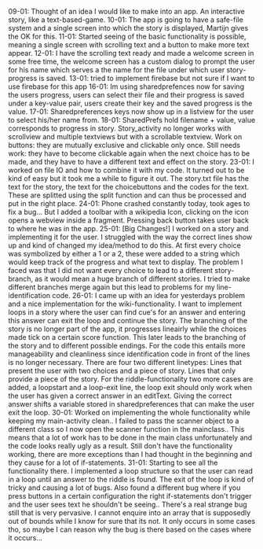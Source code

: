 09-01: Thought of an idea I would like to make into an app. An interactive story, like a text-based-game.
10-01: The app is going to have a safe-file system and a single screen into which the story is displayed, Martijn gives the OK for this.
11-01: Started seeing of the basic functionality is possible, meaning a single screen with scrolling text and a button to make more text appear.
12-01: I have the scrolling text ready and made a welcome screen in some free time, the welcome screen has a custom dialog to prompt the user for his name which serves a the name for the file under which user story-progress is saved.
13-01: tried to implement firebase but not sure if I want to use firebase for this app
16-01: Im using sharedprefences now for saving the users progress, users can select their file and their progress is saved under a key-value pair, users create their key and the saved progress is the value.
17-01: Sharedpreferences keys now show up in a listview for the user to select his/her name from.
18-01: SharedPrefs hold filename + value, value corresponds to progress in story. Story_activity no longer works with scrollview and multiple textviews but with a scrollable textview. Work on buttons: they are mutually exclusive and clickable only once. Still needs work: they have to become clickable again when the next choice has to be made, and they have to have a different text and effect on the story.
23-01: I worked on file IO and how to combine it with my code. It turned out to be kind of easy but it took me a while to figure it out. The story.txt file has the text for the story, the text for the choicebuttons and the codes for the text. These are splitted using the split function and can thus be processed and put in the right place.
24-01: Phone crashed constantly today, took ages to fix a bug... But I added a toolbar with a wikipedia Icon, clicking on the icon opens a webview inside a fragment. Pressing back button takes user back to where he was in the app.
25-01: [Big Changes!] I worked on a story and implementing it for the user. I struggled with the way the correct lines show up and kind of changed my idea/method to do this. At first every choice was symbolized by either a 1 or a 2, these were added to a string which would keep track of the progress and what text to display. The problem I faced was that I did not want every choice to lead to a different story-branch, as it would mean a huge branch of different stories. I tried to make different branches merge again but this lead to problems for my line-identification code.
26-01: I came up with an idea for yesterdays problem and a nice implementation for the wiki-functionality. I want to implement loops in a story where the user can find cue's for an answer and entering this answer can exit the loop and continue the story. The branching of the story is no longer part of the app, it progresses lineairly while the choices made tick on a certain score function. This later leads to the branching of the story and to different possible endings. For the code this entails more manageability and cleanliness since identification code in front of the lines is no longer necessary. There are four two different linetypes: Lines that present the user with two choices and a piece of story. Lines that only provide a piece of the story. For the riddle-functionality two more cases are added, a loopstart and a loop-exit line, the loop exit should only work when the user has given a correct answer in an editText. Giving the correct answer shifts a variable stored in sharedpreferences that can make the user exit the loop.
30-01: Worked on implementing the whole functionality while keeping my main-activity clean.. I failed to pass the scanner object to a different class so I now open the scanner function in the mainclass.. This means that a lot of work has to be done in the main class unfortunately and the code looks really ugly as a result. Still don't have the functionality working, there are more exceptions than I had thought in the beginning and they cause for a lot of if-statements.
31-01: Starting to see all the functionality there. I implemented a loop structure so that the user can read in a loop until an answer to the riddle is found. The exit of the loop is kind of tricky and causing a lot of bugs. Also found a different bug where if you press buttons in a certain configuration the right if-statements don't trigger and the user sees text he shouldn't be seeing.. There's a real strange bug still that is very pervasive. I cannot enquire into an array that is supposedly out of bounds while I know for sure that its not. It only occurs in some cases tho, so maybe I can reason why the bug is there based on the cases where it occurs... 

